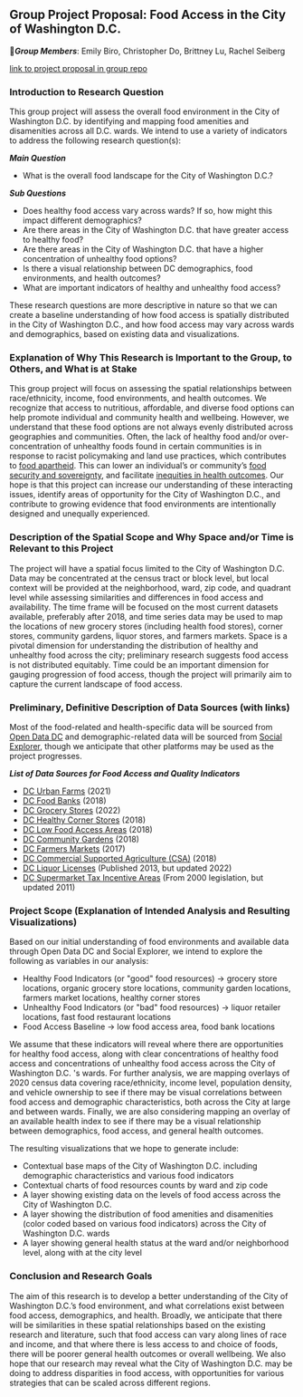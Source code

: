 ## Group Project Proposal: Food Access in the City of Washington D.C. ##
🍊***Group Members***: Emily Biro, Christopher Do, Brittney Lu, Rachel Seiberg

[link to project proposal in group repo](https://github.com/rseiberg/food_access_dc/blob/main/Group%20Assignments/readme_group%20assignment%201_project%20proposal.md)

### Introduction to Research Question ###

This group project will assess the overall food environment in the City of Washington D.C. by identifying and mapping food amenities and disamenities across all D.C. wards. We intend to use a variety of indicators to address the following research question(s):

***Main Question***
* What is the overall food landscape for the City of Washington D.C.?

***Sub Questions***
* Does healthy food access vary across wards? If so, how might this impact different demographics?
* Are there areas in the City of Washington D.C. that have greater access to healthy food?
* Are there areas in the City of Washington D.C. that have a higher concentration of unhealthy food options?
* Is there a visual relationship between DC demographics, food environments, and health outcomes?
* What are important indicators of healthy and unhealthy food access?

These research questions are more descriptive in nature so that we can create a baseline understanding of how food access is spatially distributed in the City of Washington D.C., and how food access may vary across wards and demographics, based on existing data and visualizations. 
### Explanation of Why This Research is Important to the Group, to Others, and What is at Stake ###
This group project will focus on assessing the spatial relationships between race/ethnicity, income, food environments, and health outcomes. We recognize that access to nutritious, affordable, and diverse food options can help promote individual and community health and wellbeing. However, we understand that these food options are not always evenly distributed across geographies and communities. Often, the lack of healthy food and/or over-concentration of unhealthy foods found in certain communities is in response to racist policymaking and land use practices, which contributes to [food apartheid](https://www.nrdc.org/experts/nina-sevilla/food-apartheid-racialized-access-healthy-affordable-food). This can lower an individual’s or community’s [food security and sovereignty](https://www.frontiersin.org/articles/10.3389/fsufs.2021.686492/full), and facilitate [inequities in health outcomes](https://www.nimhd.nih.gov/resources/understanding-health-disparities/food-accessibility-insecurity-and-health-outcomes.html#:~:text=Food%20insecurity%20and%20the%20lack,disorders%20and%20other%20chronic%20diseases%20.). Our hope is that this project can increase our understanding of these interacting issues, identify areas of opportunity for the City of Washington D.C., and contribute to growing evidence that food environments are intentionally designed and unequally experienced.
### Description of the Spatial Scope and Why Space and/or Time is Relevant to this Project ###
The project will have a spatial focus limited to the City of Washington D.C. Data may be concentrated at the census tract or block level, but local context will be provided at the neighborhood, ward, zip code, and quadrant level while assessing similarities and differences in food access and availability. The time frame will be focused on the most current datasets available, preferably after 2018, and time series data may be used to map the locations of new grocery stores (including health food stores), corner stores, community gardens, liquor stores, and farmers markets. Space is a pivotal dimension for understanding the distribution of healthy and unhealthy food across the city; preliminary research suggests food access is not distributed equitably. Time could be an important dimension for gauging progression of food access, though the project will primarily aim to capture the current landscape of food access.
### Preliminary, Definitive Description of Data Sources (with links) ###
Most of the food-related and health-specific data will be sourced from [Open Data DC](https://opendata.dc.gov/) and demographic-related data will be sourced from [Social Explorer](https://www.socialexplorer.com/), though we anticipate that other platforms may be used as the project progresses.

***List of Data Sources for Food Access and Quality Indicators***
* [DC Urban Farms](https://storymaps.arcgis.com/stories/e20fd196ee8c46e9add3ff3532d4f757) (2021)
* [DC Food Banks](https://opendata.dc.gov/datasets/DCGIS::capital-area-food-bank-emergency-food-provider/about) (2018)
* [DC Grocery Stores](https://opendata.dc.gov/datasets/DCGIS::grocery-store-locations/explore?location=38.894944%2C-77.015000%2C11.90) (2022)
* [DC Healthy Corner Stores](https://opendata.dc.gov/datasets/DCGIS::healthy-corner-stores/about) (2018)
* [DC Low Food Access Areas](https://opendata.dc.gov/datasets/DCGIS::low-food-access-areas/explore?location=38.890868%2C-77.026467%2C12.53) (2018)
* [DC Community Gardens](https://opendata.dc.gov/datasets/DCGIS::community-gardens-1/explore?location=38.890772%2C-77.021832%2C12.60) (2018)
* [DC Farmers Markets](https://opendata.dc.gov/datasets/DCGIS::farmers-market-locations/about) (2017)
* [DC Commercial Supported Agriculture (CSA)](https://opendata.dc.gov/datasets/DCGIS::commercial-supported-agriculture/explore?location=38.890758%2C-77.021832%2C12.64) (2018)
* [DC Liquor Licenses](https://opendata.dc.gov/datasets/cabe9dcef0b344518c7fae1a3def7de1/about) (Published 2013, but updated 2022)
* [DC Supermarket Tax Incentive Areas](https://opendata.dc.gov/datasets/DCGIS::supermarket-tax-incentives/explore?location=38.893668%2C-76.997482%2C12.61b) (From 2000 legislation, but updated 2011)
### Project Scope (Explanation of Intended Analysis and Resulting Visualizations) ###
Based on our initial understanding of food environments and available data through Open Data DC and Social Explorer, we intend to explore the following as variables in our analysis: 
* Healthy Food Indicators (or "good" food resources) → grocery store locations, organic grocery store locations, community garden locations, farmers market locations, healthy corner stores
* Unhealthy Food Indicators (or "bad" food resources) → liquor retailer locations, fast food restaurant locations
* Food Access Baseline → low food access area, food bank locations

We assume that these indicators will reveal where there are opportunities for healthy food access, along with clear concentrations of healthy food access and concentrations of unhealthy food access across the City of Washington D.C. 's wards. For further analysis, we are mapping overlays of 2020 census data covering race/ethnicity, income level, population density, and vehicle ownership to see if there may be visual correlations between food access and demographic characteristics, both across the City at large and between wards. Finally, we are also considering mapping an overlay of an available health index to see if there may be a visual relationship between demographics, food access, and general health outcomes. 

The resulting visualizations that we hope to generate include:
* Contextual base maps of the City of Washington D.C. including demographic characteristics and various food indicators
* Contextual charts of food resources counts by ward and zip code
* A layer showing existing data on the levels of food access across the City of Washington D.C.
* A layer showing the distribution of food amenities and disamenities (color coded based on various food indicators) across the City of Washington D.C. wards
* A layer showing general health status at the ward and/or neighborhood level, along with at the city level

### Conclusion and Research Goals ###
The aim of this research is to develop a better understanding of the City of Washington D.C.’s food environment, and what correlations exist between food access, demographics, and health. Broadly, we anticipate that there will be similarities in these spatial relationships based on the existing research and literature, such that food access can vary along lines of race and income, and that where there is less access to and choice of foods, there will be poorer general health outcomes or overall wellbeing. We also hope that our research may reveal what the City of Washington D.C. may be doing to address disparities in food access, with opportunities for various strategies that can be scaled across different regions. 
